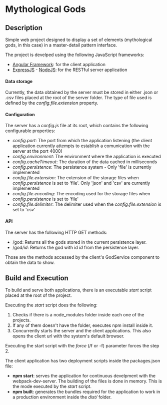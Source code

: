 # Mythological Gods

## Description

Simple web project designed to display a set of elements (mythological gods, in this case) in a master-detail pattern interface. 

The project is develped using the following JavaScript frameworks:
  * [Angular Framework](https://angular.io/): for the client application
  * [ExpressJS](https://nodejs.org/en/) - [NodeJS](http://expressjs.com/): for the RESTful server application

#### Data storage

Currently, the data obtained by the server must be stored in either .json or .csv files placed at the root of the server folder. 
The type of file used is defined by the *config.file.extension* property.

#### Configuration

The server has a *config.js* file at its root, which contains the following configurable properties:
* *config.port*: The port from which the application listening (the client application currently attempts to establish a 
  comunication with the server at the port 4000)
* *config.environment*: The environment where the application is executed    
* *config.cacheTimeout*: The duration of the data cached in milliseconds
* *config.persistence*: The persistence system - Only 'file' is currently implemented
* *config.file.extension*: The extension of the storage files when *config.persistence* is set to 'file'. Only 'json' and 'csv'
  are currently implemented
* *config.file.encoding*: The encoding used for the storage files when *config.persistence* is set to 'file'
* *config.file.delimiter*: The delimiter used when the *config.file.extension* is set to 'csv'

#### API

The server has the following HTTP GET methods:
* /god: Returns all the gods stored in the current persistence layer.
* /god/$id$: Returns the god with id $id$ from the persistence layer.

Those are the methods accessed by the client's GodService component to obtain the data to show.


## Build and Execution

To build and serve both applications, there is an executable *start* script placed at the root of the project.

Executing the *start* script does the following:
  1. Checks if there is a node_modules folder inside each one of the projects.
  2. If any of them doesn't have the folder, executes npm install inside it.
  3. Concurrently starts the server and the client applications. This also opens the client url with the system's default browser.
  
Executing the start script with the *force* (/f or -f) parameter forces the step 2.
  
The client application has two deployment scripts inside the packages.json file:
  * **npm start**: serves the application for continuous develpment with the webpack-dev-server. The building of 
  the files is done in memory. This is the mode executed by the *start* script.
  * **npm built**: generates the bundles required for the application to work in a production environment inside 
  the *dist/* folder.